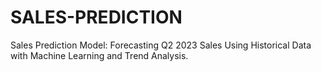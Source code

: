 # SALES-PREDICTION
Sales Prediction Model: Forecasting Q2 2023 Sales Using Historical Data with Machine Learning and Trend Analysis.
